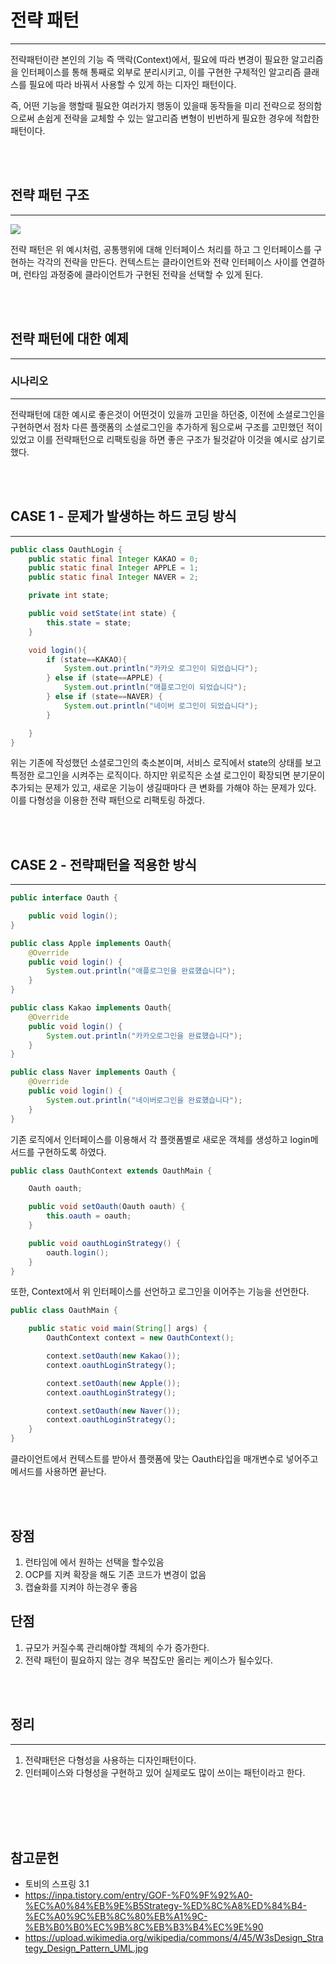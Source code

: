 # 전략 패턴

---

전략패턴이란 본인의 기능 즉 맥락(Context)에서, 필요에 따라 변경이 필요한 알고리즘을 인터페이스를 통해 통째로 외부로 분리시키고, 이를 구현한 구체적인 알고리즘
클래스를 필요에 따라 바꿔서 사용할 수 있게 하는 디자인 패턴이다.

즉, 어떤 기능을 행할때 필요한 여러가지 행동이 있을때 동작들을 미리 전략으로 정의함으로써 손쉽게 전략을 교체할 수 있는 알고리즘 변형이 빈번하게 필요한 
경우에 적합한 패턴이다.

<br><br>

## 전략 패턴 구조

---

<img src="https://upload.wikimedia.org/wikipedia/commons/4/45/W3sDesign_Strategy_Design_Pattern_UML.jpg">

전략 패턴은 위 예시처럼, 공통행위에 대해 인터페이스 처리를 하고 그 인터페이스를 구현하는 각각의 전략을 만든다. 컨텍스트는 클라이언트와 전략 인터페이스
사이를 연결하며, 런타임 과정중에 클라이언트가 구현된 전략을 선택할 수 있게 된다.

<br><br>

## 전략 패턴에 대한 예제

---

### 시나리오

---

전략패턴에 대한 예시로 좋은것이 어떤것이 있을까 고민을 하던중, 이전에 소셜로그인을 구현하면서 점차 다른 플랫폼의 소셜로그인을 추가하게 됨으로써 구조를 고민했던 적이
있었고 이를 전략패턴으로 리팩토링을 하면 좋은 구조가 될것같아 이것을 예시로 삼기로 했다.

<br><br>

## CASE 1 - 문제가 발생하는 하드 코딩 방식

---

````java
public class OauthLogin {
    public static final Integer KAKAO = 0;
    public static final Integer APPLE = 1;
    public static final Integer NAVER = 2;

    private int state;

    public void setState(int state) {
        this.state = state;
    }

    void login(){
        if (state==KAKAO){
            System.out.println("카카오 로그인이 되었습니다");
        } else if (state==APPLE) {
            System.out.println("애플로그인이 되었습니다");
        } else if (state==NAVER) {
            System.out.println("네이버 로그인이 되었습니다");
        }

    }
}
````

위는 기존에 작성했던 소셜로그인의 축소본이며, 서비스 로직에서 state의 상태를 보고 특정한 로그인을 시켜주는 로직이다. 하지만 위로직은 소셜 로그인이 확장되면
분기문이 추가되는 문제가 있고, 새로운 기능이 생길때마다 큰 변화를 가해야 하는 문제가 있다. 이를 다형성을 이용한 전략 패턴으로 리팩토링 하겠다.

<br><br>

## CASE 2 - 전략패턴을 적용한 방식

---

````java
public interface Oauth {

    public void login();
}

public class Apple implements Oauth{
    @Override
    public void login() {
        System.out.println("애플로그인을 완료헀습니다");
    }
}

public class Kakao implements Oauth{
    @Override
    public void login() {
        System.out.println("카카오로그인을 완료헀습니다");
    }
}

public class Naver implements Oauth {
    @Override
    public void login() {
        System.out.println("네이버로그인을 완료헀습니다");
    }
}

````

기존 로직에서 인터페이스를 이용해서 각 플랫폼별로 새로운 객체를 생성하고 login메서드를 구현하도록 하였다.

````java
public class OauthContext extends OauthMain {

    Oauth oauth;

    public void setOauth(Oauth oauth) {
        this.oauth = oauth;
    }

    public void oauthLoginStrategy() {
        oauth.login();
    }
}
````

또한, Context에서 위 인터페이스를 선언하고 로그인을 이어주는 기능을 선언한다.

````java
public class OauthMain {

    public static void main(String[] args) {
        OauthContext context = new OauthContext();

        context.setOauth(new Kakao());
        context.oauthLoginStrategy();

        context.setOauth(new Apple());
        context.oauthLoginStrategy();

        context.setOauth(new Naver());
        context.oauthLoginStrategy();
    }
}
````
클라이언트에서 컨텍스트를 받아서 플랫폼에 맞는 Oauth타입을 매개변수로 넣어주고 메서드를 사용하면 끝난다.

<br><br>

## 장점

1. 런타임에 에서 원하는 선택을 할수있음
2. OCP를 지켜 확장을 해도 기존 코드가 변경이 없음
3. 캡슐화를 지켜야 하는경우 좋음

## 단점

1. 규모가 커질수록 관리해야할 객체의 수가 증가한다.
2. 전략 패턴이 필요하지 않는 경우 복잡도만 올리는 케이스가 될수있다.

<br><br>

## 정리

---

1. 전략패턴은 다형성을 사용하는 디자인패턴이다.
2. 인터페이스와 다형성을 구현하고 있어 실제로도 많이 쓰이는 패턴이라고 한다.

<br><br><br><br>

## 참고문헌

- 토비의 스프링 3.1
- https://inpa.tistory.com/entry/GOF-%F0%9F%92%A0-%EC%A0%84%EB%9E%B5Strategy-%ED%8C%A8%ED%84%B4-%EC%A0%9C%EB%8C%80%EB%A1%9C-%EB%B0%B0%EC%9B%8C%EB%B3%B4%EC%9E%90
- https://upload.wikimedia.org/wikipedia/commons/4/45/W3sDesign_Strategy_Design_Pattern_UML.jpg


























